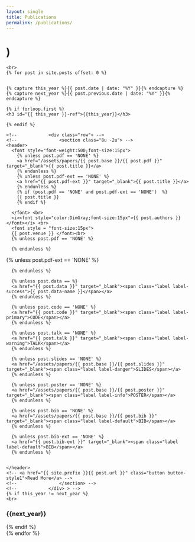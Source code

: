```yaml
---
layout: single
title: Publications
permalink: /publications/
---
```



<style> 

.label {
  display: inline;
  padding: 0.2em 0.6em 0.3em;
  font-size: 75%;
  font-weight: 700;
  line-height: 1;
  color: #fff;
  text-align: center;
  white-space: nowrap;
  vertical-align: baseline;
  border-radius: 0.25em;
}

a.label:focus,
a.label:hover {
  color: #fff;
  text-decoration: none;
  cursor: pointer;
}

.label:empty {
  display: none;
}

.btn .label {
  position: relative;
  top: -1px;
}

.label-default {
  background-color: #777;
}

.label-default[href]:focus,
.label-default[href]:hover {
  background-color: #5e5e5e;
}

.label-primary {
  background-color: #337ab7;
}

.label-primary[href]:focus,
.label-primary[href]:hover {
  background-color: #286090;
}

.label-success {
  background-color: #5cb85c;
}

.label-success[href]:focus,
.label-success[href]:hover {
  background-color: #449d44;
}

.label-info {
  background-color: #5bc0de;
}

.label-info[href]:focus,
.label-info[href]:hover {
  background-color: #31b0d5;
}

.label-warning {
  background-color: #f0ad4e;
}

.label-warning[href]:focus,
.label-warning[href]:hover {
  background-color: #ec971f;
}

.label-danger {
  background-color: #d9534f;
}

.label-danger[href]:focus,
.label-danger[href]:hover {
  background-color: #c9302c;
}
</style>

<head>

# <link rel="stylesheet" href="https://maxcdn.bootstrapcdn.com/bootstrap/3.3.7/css/bootstrap.min.css">)

  <script src="https://ajax.googleapis.com/ajax/libs/jquery/3.1.1/jquery.min.js"></script>
  <script src="https://maxcdn.bootstrapcdn.com/bootstrap/3.3.7/js/bootstrap.min.js"></script>
</head>


<div id="main">

<!--  <div id="content" class="container">
        Filter: <b>All</b> - <b><a href="bias.html">Model Analysis</a></b> - <b><a href="sem_rep.html">Semantic Representations</a></b> - <b><a href="downstream">Downstream Applications</a></b> 
    <br> -->

<!--    <h3> Conferences </h3> -->
    <br>
    {% for post in site.posts offset: 0 %}


    {% capture this_year %}{{ post.date | date: "%Y" }}{% endcapture %}
    {% capture next_year %}{{ post.previous.date | date: "%Y" }}{% endcapture %}

    {% if forloop.first %}
    <h3 id="{{ this_year }}-ref">{{this_year}}</h3>

    {% endif %}

    <!-- 			<div class="row"> -->
    <!--				<section class="8u -2u"> -->
    <header>
      <font style="font-weight:500;font-size:15px">
        {% unless post.pdf == 'NONE' %}
        <a href="/assets/papers/{{ post.base }}/{{ post.pdf }}" target="_blank">{{ post.title }}</a>
        {% endunless %}
        {% unless post.pdf-ext == 'NONE' %}
        <a href="{{ post.pdf-ext }}" target="_blank">{{ post.title }}</a>
        {% endunless %}
        {% if (post.pdf == 'NONE' and post.pdf-ext == 'NONE')  %}
        {{ post.title }}
        {% endif %}

      </font> <br>
      <i><font style="color:DimGray;font-size:15px">{{ post.authors }}</font></i> <br>
      <font style = "font-size:15px">
      {{ post.venue }} </font><br>
      {% unless post.pdf == 'NONE' %}
<!--      <a href="/assets/papers/{{ post.base }}/{{ post.pdf }}" target="_blank"><span class="label label-success">PDF</span></a> -->
      {% endunless %}

{% unless post.pdf-ext == 'NONE' %}
<!--
      <a href="{{ post.pdf-ext }}" target="_blank"><span class="label label-success">PDF</span></a> -->
      {% endunless %}

      {% unless post.data == %}
      <a href="{{ post.data }}" target="_blank"><span class="label label-success">{{ post.data-name }}</span></a>
      {% endunless %}

      {% unless post.code == 'NONE' %}
      <a href="{{ post.code }}" target="_blank"><span class="label label-primary">CODE</span></a>
      {% endunless %}

      {% unless post.talk == 'NONE' %}
      <a href="{{ post.talk }}" target="_blank"><span class="label label-warning">TALK</span></a>
      {% endunless %}

      {% unless post.slides == 'NONE' %}
      <a href="/assets/papers/{{ post.base }}/{{ post.slides }}" target="_blank"><span class="label label-danger">SLIDES</span></a>
      {% endunless %}

      {% unless post.poster == 'NONE' %}
      <a href="/assets/papers/{{ post.base }}/{{ post.poster }}" target="_blank"><span class="label label-info">POSTER</span></a>
      {% endunless %}

      {% unless post.bib == 'NONE' %}
      <a href="/assets/papers/{{ post.base }}/{{ post.bib }}" target="_blank"><span class="label label-default">BIB</span></a>
      {% endunless %}

      {% unless post.bib-ext == 'NONE' %}
      <a href="{{ post.bib-ext }}" target="_blank"><span class="label label-default">BIB</span></a>
      {% endunless %}


    </header>
    <!-- <a href="{{ site.prefix }}{{ post.url }}" class="button button-style1">Read More</a> -->
    <!--				</section> -->
    <!--			</div> > -->
    {% if this_year != next_year %}
    <br>
<h3 id="{{ next_year }}-ref">{{next_year}}</h3>

  {% endif %}
<br/>
    {% endfor %}
    

  </div>

